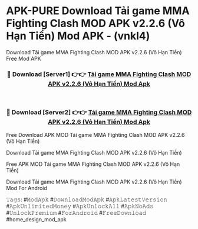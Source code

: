 # APK-PURE Download Tải game MMA Fighting Clash MOD APK v2.2.6 (Vô Hạn Tiền) Mod APK - (vnkl4)
Download Tải game MMA Fighting Clash MOD APK v2.2.6 (Vô Hạn Tiền) Free Mod APK

<div align="center">
<h3>🔴 Download [Server1] 👉👉 <a href="https://apk-comot.site?title=Tải_game_MMA_Fighting_Clash_MOD_APK_v2.2.6_(Vô_Hạn_Tiền)">Tải game MMA Fighting Clash MOD APK v2.2.6 (Vô Hạn Tiền) Mod Apk</a></h3><br>

<h3>🔴 Download [Server2] 👉👉 <a href="https://apk-comot.site?title=Tải_game_MMA_Fighting_Clash_MOD_APK_v2.2.6_(Vô_Hạn_Tiền)">Tải game MMA Fighting Clash MOD APK v2.2.6 (Vô Hạn Tiền) Mod Apk</a></h3>
</div>


Free Download APK MOD Tải game MMA Fighting Clash MOD APK v2.2.6 (Vô Hạn Tiền)

Download Tải game MMA Fighting Clash MOD APK v2.2.6 (Vô Hạn Tiền) 

Free APK MOD Tải game MMA Fighting Clash MOD APK v2.2.6 (Vô Hạn Tiền) 

Download Tải game MMA Fighting Clash MOD APK v2.2.6 (Vô Hạn Tiền) Mod For Android

𝚃𝚊𝚐𝚜: #𝙼𝚘𝚍𝙰𝚙𝚔 #𝙳𝚘𝚠𝚗𝚕𝚘𝚊𝚍𝙼𝚘𝚍𝙰𝚙𝚔 #𝙰𝚙𝚔𝙻𝚊𝚝𝚎𝚜𝚝𝚅𝚎𝚛𝚜𝚒𝚘𝚗 #𝙰𝚙𝚔𝚄𝚗𝚕𝚒𝚖𝚒𝚝𝚎𝚍𝙼𝚘𝚗𝚎𝚢 #𝙰𝚙𝚔𝚄𝚗𝚕𝚘𝚌𝚔𝙰𝚕𝚕 #𝙰𝚙𝚔𝙽𝚘𝙰𝚍𝚜 #𝚄𝚗𝚕𝚘𝚌𝚔𝙿𝚛𝚎𝚖𝚒𝚞𝚖 #𝙵𝚘𝚛𝙰𝚗𝚍𝚛𝚘𝚒𝚍 #𝙵𝚛𝚎𝚎𝙳𝚘𝚠𝚗𝚕𝚘𝚊𝚍 #home_design_mod_apk